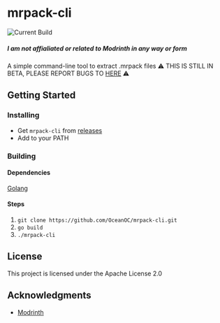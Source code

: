 # mrpack-cli
![Current Build](https://github.com/oceanoc/mrpack-cli/actions/workflows/go.yml/badge.svg)
##### I am not affialiated or related to Modrinth in any way or form
A simple command-line tool to extract .mrpack files
⚠️ THIS IS STILL IN BETA, PLEASE REPORT BUGS TO [HERE](https://github.com/OceanOC/mrpack-cli/issues) ⚠️

## Getting Started
### Installing
- Get `mrpack-cli` from [releases](https://github.com/OceanOC/mrpack-cli/releases)
- Add to your PATH
### Building
#### Dependencies
[Golang](https://go.dev)
#### Steps
1. `git clone https://github.com/OceanOC/mrpack-cli.git`
2. `go build`
3. `./mrpack-cli`
## License
This project is licensed under the Apache License 2.0
## Acknowledgments
- [Modrinth](https://modrinth.com)
